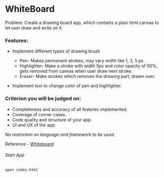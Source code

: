 # WhiteBoard

Problem: Create a drawing board app, which contains a plain html canvas to let
user draw and write on it.

### Features:

- Implement different types of drawing brush

  - Pen- Makes permanent strokes, may vary width like 1, 3, 5 px.
  - Highlighter- Make a stroke with width 5px and color opacity of 50%, gets
    removed from canvas when user draw next stroke.
  - Eraser- Make strokes which removes the drawing part, drawn over.

- Implement tool to change color of pen and highlighter.

### Criterion you will be judged on:

- Completeness and accuracy of all features implemented.
- Coverage of corner cases.
- Code quality and structure of your app.
- UI and UX of the app.

_No restriction on language and framework to be used._

Reference - [Whiteboard](https://whiteboard.explaineverything.com/)

###### Start App

`open index.html`
